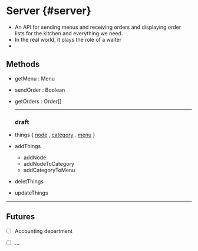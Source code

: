 # Server {#server}

- An API for sending menus and receiving orders and displaying order lists for the kitchen and everything we need.
- In the real world, it plays the role of a waiter
- 

## Methods

- getMenu : Menu

- sendOrder : Boolean

- getOrders : Order[]

  ---

  ### draft

- things {  [node](../dataStructure/model.md#node) , [category](../dataStructure/model.md#category) . [menu](../dataStrucrure/model.md#menu) }
  
- addThings

  - addNode
  - addNodeToCategory
  - addCategoryToMenu

- deletThings

- updateThings

---


## Futures

- [ ]  Accounting department
- [ ] ...


